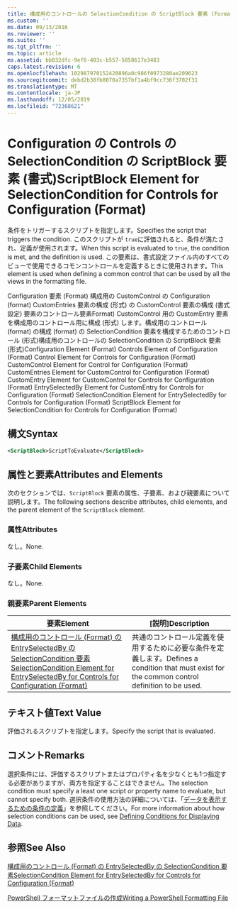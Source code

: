 ```yaml
---
title: 構成用のコントロールの SelectionCondition の ScriptBlock 要素 (Format) |Microsoft Docs
ms.custom: ''
ms.date: 09/13/2016
ms.reviewer: ''
ms.suite: ''
ms.tgt_pltfrm: ''
ms.topic: article
ms.assetid: bb032dfc-9ef6-403c-b557-5858617e3483
caps.latest.revision: 6
ms.openlocfilehash: 102987970152420896a0c986f0973280ae209623
ms.sourcegitcommit: debd2b38fb8070a7357bf1a4bf9cc736f3702f31
ms.translationtype: MT
ms.contentlocale: ja-JP
ms.lasthandoff: 12/05/2019
ms.locfileid: "72368621"
---
```

# <a name="scriptblock-element-for-selectioncondition-for-controls-for-configuration-format"></a><span data-ttu-id="7988f-102">Configuration の Controls の SelectionCondition の ScriptBlock 要素 (書式)</span><span class="sxs-lookup"><span data-stu-id="7988f-102">ScriptBlock Element for SelectionCondition for Controls for Configuration (Format)</span></span>

<span data-ttu-id="7988f-103">条件をトリガーするスクリプトを指定します。</span><span class="sxs-lookup"><span data-stu-id="7988f-103">Specifies the script that triggers the condition.</span></span> <span data-ttu-id="7988f-104">このスクリプトが `true`に評価されると、条件が満たされ、定義が使用されます。</span><span class="sxs-lookup"><span data-stu-id="7988f-104">When this script is evaluated to `true`, the condition is met, and the definition is used.</span></span> <span data-ttu-id="7988f-105">この要素は、書式設定ファイル内のすべてのビューで使用できるコモンコントロールを定義するときに使用されます。</span><span class="sxs-lookup"><span data-stu-id="7988f-105">This element is used when defining a common control that can be used by all the views in the formatting file.</span></span>

<span data-ttu-id="7988f-106">Configuration 要素 (Format) 構成用の CustomControl の Configuration (format) CustomEntries 要素の構成 (形式) の CustomControl 要素の構成 (書式設定) 要素のコントロール要素Format) CustomControl 用の CustomEntry 要素を構成用のコントロール用に構成 (形式) します。構成用のコントロール (format) の構成 (format) の SelectionCondition 要素を構成するためのコントロール (形式)構成用のコントロールの SelectionCondition の ScriptBlock 要素 (形式)</span><span class="sxs-lookup"><span data-stu-id="7988f-106">Configuration Element (Format) Controls Element of Configuration (Format) Control Element for Controls for Configuration (Format) CustomControl Element for Control for Configuration (Format) CustomEntries Element for CustomControl for Configuration (Format) CustomEntry Element for CustomControl for Controls for Configuration (Format) EntrySelectedBy Element for CustomEntry for Controls for Configuration (Format) SelectionCondition Element for EntrySelectedBy for Controls for Configuration (Format) ScriptBlock Element for SelectionCondition for Controls for Configuration (Format)</span></span>

## <a name="syntax"></a><span data-ttu-id="7988f-107">構文</span><span class="sxs-lookup"><span data-stu-id="7988f-107">Syntax</span></span>

```xml
<ScriptBlock>ScriptToEvaluate</ScriptBlock>
```

## <a name="attributes-and-elements"></a><span data-ttu-id="7988f-108">属性と要素</span><span class="sxs-lookup"><span data-stu-id="7988f-108">Attributes and Elements</span></span>

<span data-ttu-id="7988f-109">次のセクションでは、`ScriptBlock` 要素の属性、子要素、および親要素について説明します。</span><span class="sxs-lookup"><span data-stu-id="7988f-109">The following sections describe attributes, child elements, and the parent element of the `ScriptBlock` element.</span></span>

### <a name="attributes"></a><span data-ttu-id="7988f-110">属性</span><span class="sxs-lookup"><span data-stu-id="7988f-110">Attributes</span></span>

<span data-ttu-id="7988f-111">なし。</span><span class="sxs-lookup"><span data-stu-id="7988f-111">None.</span></span>

### <a name="child-elements"></a><span data-ttu-id="7988f-112">子要素</span><span class="sxs-lookup"><span data-stu-id="7988f-112">Child Elements</span></span>

<span data-ttu-id="7988f-113">なし。</span><span class="sxs-lookup"><span data-stu-id="7988f-113">None.</span></span>

### <a name="parent-elements"></a><span data-ttu-id="7988f-114">親要素</span><span class="sxs-lookup"><span data-stu-id="7988f-114">Parent Elements</span></span>

|<span data-ttu-id="7988f-115">要素</span><span class="sxs-lookup"><span data-stu-id="7988f-115">Element</span></span>|<span data-ttu-id="7988f-116">[説明]</span><span class="sxs-lookup"><span data-stu-id="7988f-116">Description</span></span>|
|-------------|-----------------|
|[<span data-ttu-id="7988f-117">構成用のコントロール (Format) の EntrySelectedBy の SelectionCondition 要素</span><span class="sxs-lookup"><span data-stu-id="7988f-117">SelectionCondition Element for EntrySelectedBy for Controls for Configuration (Format)</span></span>](./selectioncondition-element-for-entryselectedby-for-controls-for-configuration-format.md)|<span data-ttu-id="7988f-118">共通のコントロール定義を使用するために必要な条件を定義します。</span><span class="sxs-lookup"><span data-stu-id="7988f-118">Defines a condition that must exist for the common control definition to be used.</span></span>|

## <a name="text-value"></a><span data-ttu-id="7988f-119">テキスト値</span><span class="sxs-lookup"><span data-stu-id="7988f-119">Text Value</span></span>

<span data-ttu-id="7988f-120">評価されるスクリプトを指定します。</span><span class="sxs-lookup"><span data-stu-id="7988f-120">Specify the script that is evaluated.</span></span>

## <a name="remarks"></a><span data-ttu-id="7988f-121">コメント</span><span class="sxs-lookup"><span data-stu-id="7988f-121">Remarks</span></span>

<span data-ttu-id="7988f-122">選択条件には、評価するスクリプトまたはプロパティ名を少なくとも1つ指定する必要がありますが、両方を指定することはできません。</span><span class="sxs-lookup"><span data-stu-id="7988f-122">The selection condition must specify a least one script or property name to evaluate, but cannot specify both.</span></span> <span data-ttu-id="7988f-123">選択条件の使用方法の詳細については、「[データを表示するための条件の定義](./defining-conditions-for-displaying-data.md)」を参照してください。</span><span class="sxs-lookup"><span data-stu-id="7988f-123">For more information about how selection conditions can be used, see [Defining Conditions for Displaying Data](./defining-conditions-for-displaying-data.md).</span></span>

## <a name="see-also"></a><span data-ttu-id="7988f-124">参照</span><span class="sxs-lookup"><span data-stu-id="7988f-124">See Also</span></span>

[<span data-ttu-id="7988f-125">構成用のコントロール (Format) の EntrySelectedBy の SelectionCondition 要素</span><span class="sxs-lookup"><span data-stu-id="7988f-125">SelectionCondition Element for EntrySelectedBy for Controls for Configuration (Format)</span></span>](./selectioncondition-element-for-entryselectedby-for-controls-for-configuration-format.md)

[<span data-ttu-id="7988f-126">PowerShell フォーマットファイルの作成</span><span class="sxs-lookup"><span data-stu-id="7988f-126">Writing a PowerShell Formatting File</span></span>](./writing-a-powershell-formatting-file.md)
